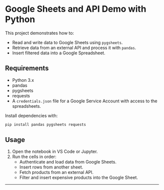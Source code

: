 # Google Sheets and API Demo with Python

This project demonstrates how to:
- Read and write data to Google Sheets using `pygsheets`.
- Retrieve data from an external API and process it with `pandas`.
- Insert filtered data into a Google Spreadsheet.

## Requirements

- Python 3.x
- pandas
- pygsheets
- requests
- A `credentials.json` file for a Google Service Account with access to the spreadsheets.

Install dependencies with:
```bash
pip install pandas pygsheets requests
```

## Usage

1. Open the notebook in VS Code or Jupyter.
2. Run the cells in order:
   - Authenticate and load data from Google Sheets.
   - Insert rows from another sheet.
   - Fetch products from an external API.
   - Filter and insert expensive products into the Google Sheet.

---
